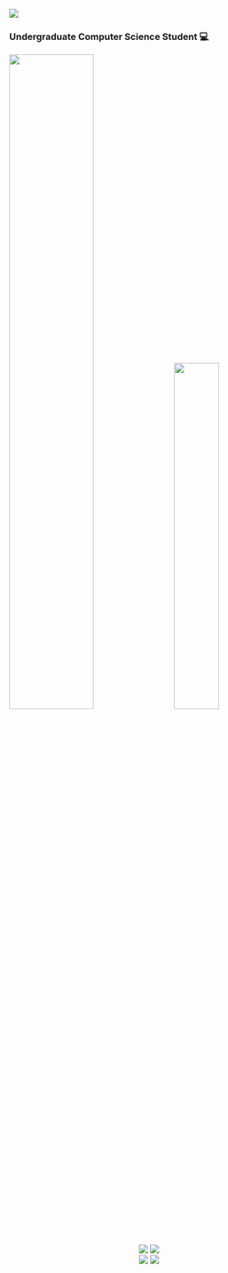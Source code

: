 <!-- Header -->
<img src="https://i.pinimg.com/originals/74/5c/c9/745cc90fcc688569610f84bc5d2b2fd6.gif"></img>

<!-- Body -->
### Undergraduate Computer Science Student 💻
<div class='container'>
 <img style="height: auto; width: 55%;" class="img" src="https://github-readme-stats-wendelltmo.vercel.app/api?username=WendellTMO&theme=shadow_blue" />
 &nbsp;
 &nbsp;
 <img style="height: auto; width: 40%;" class="img" src="https://github-readme-stats-wendelltmo.vercel.app/api/top-langs?username=WendellTMO&size_weight=0.5&count_weight=0.5&theme=shadow_blue&layout=compact&langs_count=8&card_width=320" /></div>
</div>

<div align="center" dir="auto" <img style="max-width: 100%;" src="https://github-readme-stats-wendelltmo.vercel.app/" />
 <img style="max-width: 100%;" src="https://github-readme-stats-wendelltmo.vercel.app/api?username=WendellTMO&theme=shadow_blue" />
 <img style="max-width: 100%;" src="https://github-readme-stats-wendelltmo.vercel.app/api/top-langs?username=WendellTMO&size_weight=0.5&count_weight=0.5&theme=shadow_blue&layout=compact&langs_count=8&card_width=320" />
</div>

<div align="center" dir="auto" <img style="max-width: 100%;" src="https://github-readme-stats-wendelltmo.vercel.app/" />
 <img style="max-width: 100%;" src="https://github-readme-stats-wendelltmo.vercel.app/api/pin/?username=WendellTMO&repo=cv&theme=shadow_blue" />
 <img style="max-width: 100%;" src="https://github-readme-stats-wendelltmo.vercel.app/api/pin/?username=WendellTMO&repo=netlify-cayley-game&theme=shadow_blue" />
</div>


<!--
**WendellTMO/WendellTMO** is a ✨ _special_ ✨ repository because its `README.md` (this file) appears on your GitHub profile.

Here are some ideas to get you started:

- 🔭 I’m currently working on ...
- 🌱 I’m currently learning ...
- 👯 I’m looking to collaborate on ...
- 🤔 I’m looking for help with ...
- 💬 Ask me about ...
- 📫 How to reach me: ...
- 😄 Pronouns: ...
- ⚡ Fun fact: ...
-->
